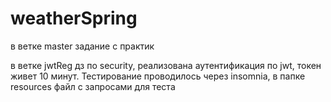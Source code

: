 # weatherSpring

в ветке master задание с практик

в ветке jwtReg дз по security, реализована аутентификация по jwt, токен живет 10 минут. Тестирование проводилось через insomnia, в папке resources файл с запросами для теста
